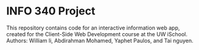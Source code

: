 # INFO 340 Project
This repository contains code for an interactive information web app, created for the Client-Side Web Development course at the UW iSchool. Authors: William li, Abdirahman Mohamed, Yaphet Paulos, and Tai nguyen. 